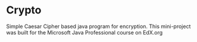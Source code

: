 # Crypto
Simple Caesar Cipher based java program for encryption.
This mini-project was built for the Microsoft Java Professional course on EdX.org
